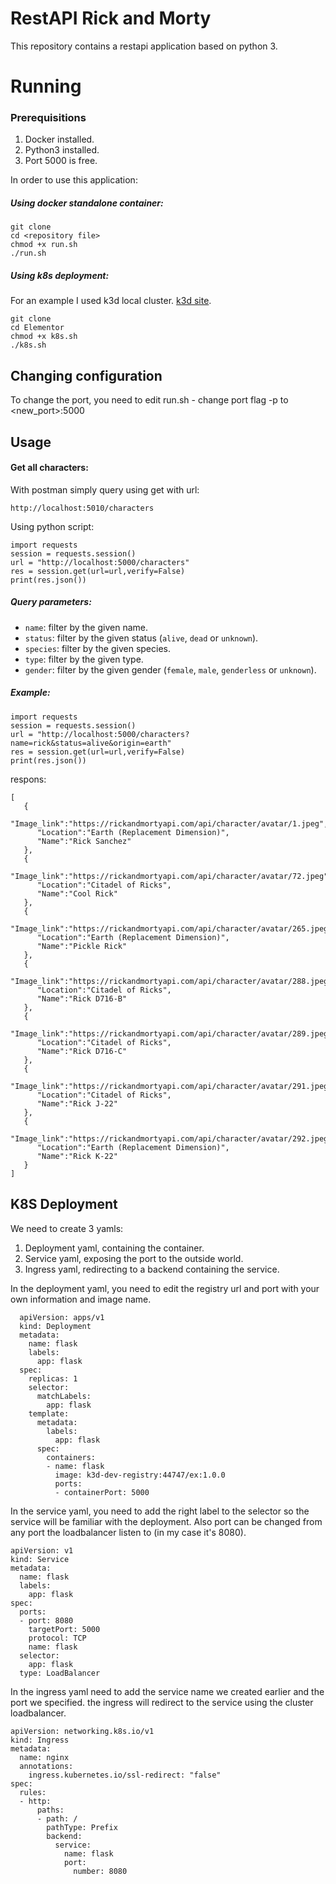 # RestAPI Rick and Morty

This repository contains a restapi application based on python 3.


# Running
### Prerequisitions
1. Docker installed.
2. Python3 installed.
3. Port 5000 is free.

In order to use this application:
##### Using docker standalone container:

    git clone
    cd <repository file>
    chmod +x run.sh
    ./run.sh
##### Using k8s deployment:
For an example I used k3d local cluster. [k3d site](https://k3d.io/).

    git clone
    cd Elementor
    chmod +x k8s.sh
    ./k8s.sh

## Changing configuration

To change the port, you need to edit run.sh - change port flag -p to <new_port>:5000
## Usage
#### Get all characters:
With postman simply query using get with url:

    http://localhost:5010/characters
Using python script:

    import requests
    session = requests.session()
    url = "http://localhost:5000/characters"
    res = session.get(url=url,verify=False)
    print(res.json())
##### Query parameters:
-   `name`: filter by the given name.
-   `status`: filter by the given status (`alive`,  `dead`  or  `unknown`).
-   `species`: filter by the given species.
-   `type`: filter by the given type.
-   `gender`: filter by the given gender (`female`,  `male`,  `genderless`  or  `unknown`).
##### Example:

    import requests
    session = requests.session()
    url = "http://localhost:5000/characters?name=rick&status=alive&origin=earth"
    res = session.get(url=url,verify=False)
    print(res.json())
respons:

    [
       {
          "Image_link":"https://rickandmortyapi.com/api/character/avatar/1.jpeg",
          "Location":"Earth (Replacement Dimension)",
          "Name":"Rick Sanchez"
       },
       {
          "Image_link":"https://rickandmortyapi.com/api/character/avatar/72.jpeg",
          "Location":"Citadel of Ricks",
          "Name":"Cool Rick"
       },
       {
          "Image_link":"https://rickandmortyapi.com/api/character/avatar/265.jpeg",
          "Location":"Earth (Replacement Dimension)",
          "Name":"Pickle Rick"
       },
       {
          "Image_link":"https://rickandmortyapi.com/api/character/avatar/288.jpeg",
          "Location":"Citadel of Ricks",
          "Name":"Rick D716-B"
       },
       {
          "Image_link":"https://rickandmortyapi.com/api/character/avatar/289.jpeg",
          "Location":"Citadel of Ricks",
          "Name":"Rick D716-C"
       },
       {
          "Image_link":"https://rickandmortyapi.com/api/character/avatar/291.jpeg",
          "Location":"Citadel of Ricks",
          "Name":"Rick J-22"
       },
       {
          "Image_link":"https://rickandmortyapi.com/api/character/avatar/292.jpeg",
          "Location":"Earth (Replacement Dimension)",
          "Name":"Rick K-22"
       }
    ]

## K8S Deployment

We need to create 3 yamls:
1.	Deployment yaml, containing the container.
2.	Service yaml, exposing the port to the outside world.
3.	Ingress yaml, redirecting to a backend containing the service.

In the deployment yaml, you need to edit the registry url and port with your own information and image name.

	  apiVersion: apps/v1
	  kind: Deployment
	  metadata:
	    name: flask
	    labels:
	      app: flask
	  spec:
	    replicas: 1
	    selector:
	      matchLabels:
	        app: flask
	    template:
	      metadata:
	        labels:
	          app: flask
	      spec:
	        containers:
	        - name: flask
	          image: k3d-dev-registry:44747/ex:1.0.0
	          ports:
	          - containerPort: 5000

In the service yaml, you need to add the right label to the selector so the service will be familiar with the deployment. Also port can be changed from any port the loadbalancer listen to (in my case it's 8080).

    apiVersion: v1
	kind: Service
	metadata:
	  name: flask
	  labels:
	    app: flask
	spec:
	  ports:
	  - port: 8080
	    targetPort: 5000
	    protocol: TCP
	    name: flask
	  selector:
	    app: flask
	  type: LoadBalancer
In the ingress yaml need to add the service name we created earlier and the port we specified. the ingress will redirect to the service using the cluster loadbalancer.

    apiVersion: networking.k8s.io/v1
	kind: Ingress
	metadata:
	  name: nginx
	  annotations:
	    ingress.kubernetes.io/ssl-redirect: "false"
	spec:
	  rules:
	  - http:
	      paths:
	      - path: /
	        pathType: Prefix
	        backend:
	          service:
	            name: flask
	            port:
	              number: 8080
